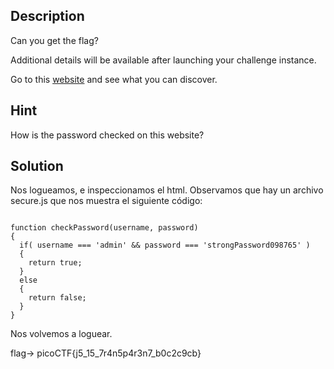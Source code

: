 
## Description

Can you get the flag?

Additional details will be available after launching your challenge instance.

Go to this [website](http://saturn.picoctf.net:52908/) and see what you can discover.

## Hint
How is the password checked on this website?

## Solution



Nos logueamos, e inspeccionamos el html. Observamos que hay un archivo secure.js que nos muestra el siguiente código: 
```
  
function checkPassword(username, password)
{
  if( username === 'admin' && password === 'strongPassword098765' )
  {
    return true;
  }
  else
  {
    return false;
  }
}
```

Nos volvemos a loguear. 

flag-> picoCTF{j5_15_7r4n5p4r3n7_b0c2c9cb}

